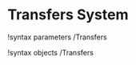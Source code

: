 <!-- MOOSE Documentation Stub: Remove this when content is added. -->

# Transfers System
!syntax parameters /Transfers

!syntax objects /Transfers

